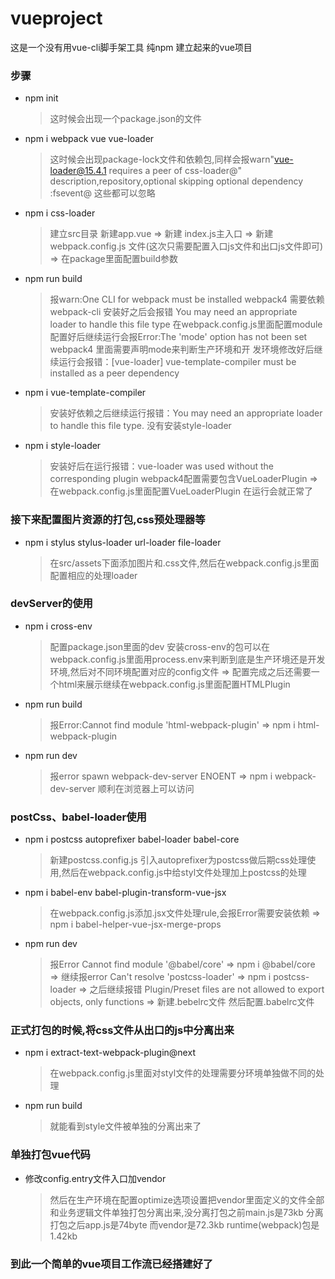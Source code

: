 # vueproject
这是一个没有用vue-cli脚手架工具 纯npm 建立起来的vue项目
### 步骤 
* npm init
    > 这时候会出现一个package.json的文件
* npm i webpack vue vue-loader 
    > 这时候会出现package-lock文件和依赖包,同样会报warn"vue-loader@15.4.1 requires a peer of css-loader@" description,repository,optional skipping optional dependency :fsevent@ 这些都可以忽略
* npm i css-loader 
    > 建立src目录 新建app.vue => 新建 index.js主入口 => 新建 webpack.config.js 文件(这次只需要配置入口js文件和出口js文件即可) => 在package里面配置build参数
* npm run build 
    > 报warn:One CLI for webpack must be installed webpack4 需要依赖webpack-cli  安装好之后会报错 You may need an appropriate loader to handle this file type 在webpack.config.js里面配置module 配置好后继续运行会报Error:The 'mode' option has not been set webpack4 里面需要声明mode来判断生产环境和开
    发环境修改好后继续运行会报错：[vue-loader] vue-template-compiler must be installed as a peer dependency 
* npm i vue-template-compiler
    > 安装好依赖之后继续运行报错：You may need an appropriate loader to handle this file type.
    没有安装style-loader
* npm i style-loader
    > 安装好后在运行报错：vue-loader was used without the corresponding plugin webpack4配置需要包含VueLoaderPlugin => 在webpack.config.js里面配置VueLoaderPlugin 在运行会就正常了
### 接下来配置图片资源的打包,css预处理器等
* npm i stylus stylus-loader url-loader file-loader
    > 在src/assets下面添加图片和.css文件,然后在webpack.config.js里面配置相应的处理loader
### devServer的使用
* npm i cross-env
    > 配置package.json里面的dev 安装cross-env的包可以在webpack.config.js里面用process.env来判断到底是生产环境还是开发环境,然后对不同环境配置对应的config文件 => 配置完成之后还需要一个html来展示继续在webpack.config.js里面配置HTMLPlugin
* npm run build
    > 报Error:Cannot find module 'html-webpack-plugin' => npm i html-webpack-plugin 
* npm run dev
    > 报error spawn webpack-dev-server ENOENT => npm i webpack-dev-server 顺利在浏览器上可以访问
### postCss、babel-loader使用
* npm i postcss autoprefixer babel-loader babel-core 
    > 新建postcss.config.js 引入autoprefixer为postcss做后期css处理使用,然后在webpack.config.js中给styl文件处理加上postcss的处理
* npm i babel-env babel-plugin-transform-vue-jsx
    > 在webpack.config.js添加.jsx文件处理rule,会报Error需要安装依赖 => npm i babel-helper-vue-jsx-merge-props
* npm run dev 
    > 报Error Cannot find module '@babel/core' =>
    npm i @babel/core => 继续报error Can't resolve 'postcss-loader' => npm i postcss-loader => 之后继续报错  Plugin/Preset files are not allowed to export objects, only functions => 新建.bebelrc文件 然后配置.babelrc文件
### 正式打包的时候,将css文件从出口的js中分离出来
* npm i extract-text-webpack-plugin@next 
    > 在webpack.config.js里面对styl文件的处理需要分环境单独做不同的处理
* npm run build 
    > 就能看到style文件被单独的分离出来了
### 单独打包vue代码
* 修改config.entry文件入口加vendor 
    > 然后在生产环境在配置optimize选项设置把vendor里面定义的文件全部和业务逻辑文件单独打包分离出来,没分离打包之前main.js是73kb 分离打包之后app.js是74byte 而vendor是72.3kb runtime(webpack)包是1.42kb
### 到此一个简单的vue项目工作流已经搭建好了



    



